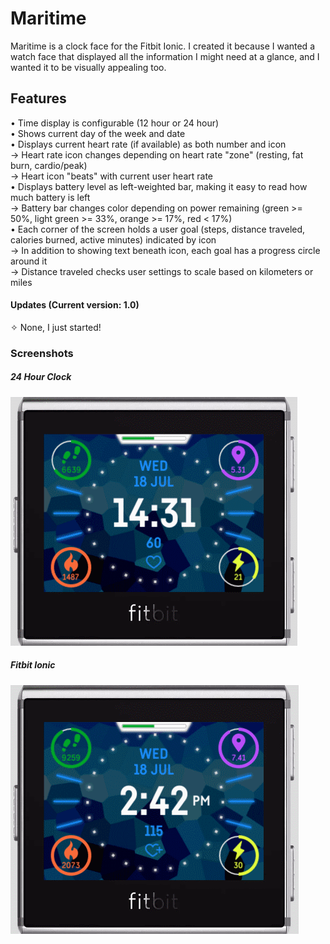# Maritime
Maritime is a clock face for the Fitbit Ionic. I created it because I wanted a watch face that displayed all the information I might need at a glance, and I wanted it to be visually appealing too.

## Features
• Time display is configurable (12 hour or 24 hour)  
• Shows current day of the week and date  
• Displays current heart rate (if available) as both number and icon  
    → Heart rate icon changes depending on heart rate "zone" (resting, fat burn, cardio/peak)  
    → Heart icon "beats" with current user heart rate  
• Displays battery level as left-weighted bar, making it easy to read how much battery is left  
    → Battery bar changes color depending on power remaining (green >= 50%, light green >= 33%, orange >= 17%, red < 17%)  
• Each corner of the screen holds a user goal (steps, distance traveled, calories burned, active minutes) indicated by icon  
    → In addition to showing text beneath icon, each goal has a progress circle around it  
    → Distance traveled checks user settings to scale based on kilometers or miles  
    
#### Updates (Current version: 1.0)
✧ None, I just started!

### Screenshots
##### 24 Hour Clock
![24 Hour](https://github.com/ishfulthinking/fitbit-maritime/blob/master/Maritime-screenshots/24hour.PNG)  

##### Fitbit Ionic
![12 Hour](https://github.com/ishfulthinking/fitbit-maritime/blob/master/Maritime-screenshots/12hour.PNG)  
